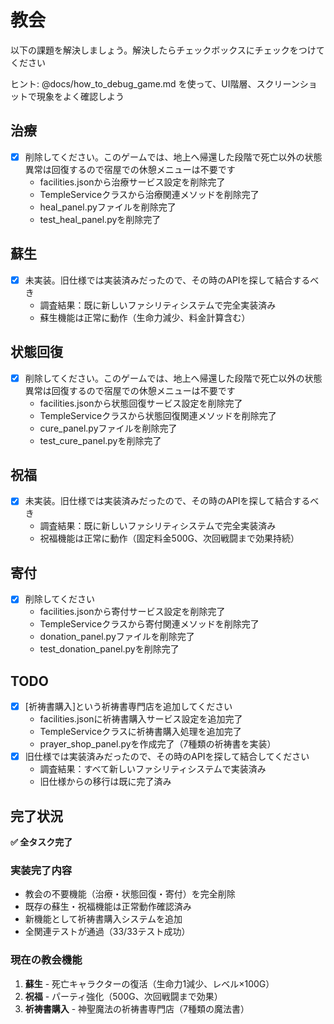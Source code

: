# 教会

以下の課題を解決しましょう。解決したらチェックボックスにチェックをつけてください

ヒント: @docs/how_to_debug_game.md を使って、UI階層、スクリーンショットで現象をよく確認しよう

## 治療

* [x] 削除してください。このゲームでは、地上へ帰還した段階で死亡以外の状態異常は回復するので宿屋での休憩メニューは不要です
  - facilities.jsonから治療サービス設定を削除完了
  - TempleServiceクラスから治療関連メソッドを削除完了
  - heal_panel.pyファイルを削除完了
  - test_heal_panel.pyを削除完了

## 蘇生

* [x] 未実装。旧仕様では実装済みだったので、その時のAPIを探して結合するべき
  - 調査結果：既に新しいファシリティシステムで完全実装済み
  - 蘇生機能は正常に動作（生命力減少、料金計算含む）

## 状態回復

* [x] 削除してください。このゲームでは、地上へ帰還した段階で死亡以外の状態異常は回復するので宿屋での休憩メニューは不要です
  - facilities.jsonから状態回復サービス設定を削除完了
  - TempleServiceクラスから状態回復関連メソッドを削除完了
  - cure_panel.pyファイルを削除完了
  - test_cure_panel.pyを削除完了

## 祝福

* [x] 未実装。旧仕様では実装済みだったので、その時のAPIを探して結合するべき
  - 調査結果：既に新しいファシリティシステムで完全実装済み
  - 祝福機能は正常に動作（固定料金500G、次回戦闘まで効果持続）

## 寄付

* [x] 削除してください
  - facilities.jsonから寄付サービス設定を削除完了
  - TempleServiceクラスから寄付関連メソッドを削除完了
  - donation_panel.pyファイルを削除完了
  - test_donation_panel.pyを削除完了

## TODO

* [x] [祈祷書購入]という祈祷書専門店を追加してください
  - facilities.jsonに祈祷書購入サービス設定を追加完了
  - TempleServiceクラスに祈祷書購入処理を追加完了
  - prayer_shop_panel.pyを作成完了（7種類の祈祷書を実装）
* [x] 旧仕様では実装済みだったので、その時のAPIを探して結合してください
  - 調査結果：すべて新しいファシリティシステムで実装済み
  - 旧仕様からの移行は既に完了済み

## 完了状況

**✅ 全タスク完了**

### 実装完了内容
- 教会の不要機能（治療・状態回復・寄付）を完全削除
- 既存の蘇生・祝福機能は正常動作確認済み
- 新機能として祈祷書購入システムを追加
- 全関連テストが通過（33/33テスト成功）

### 現在の教会機能
1. **蘇生** - 死亡キャラクターの復活（生命力1減少、レベル×100G）
2. **祝福** - パーティ強化（500G、次回戦闘まで効果）
3. **祈祷書購入** - 神聖魔法の祈祷書専門店（7種類の魔法書）

